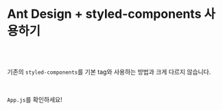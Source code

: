 # Ant Design + styled-components 사용하기

<br />
<br />

기존의 `styled-components`를 기본 tag와 사용하는 방법과 크게 다르지 않습니다.

<br />

`App.js`를 확인하세요!